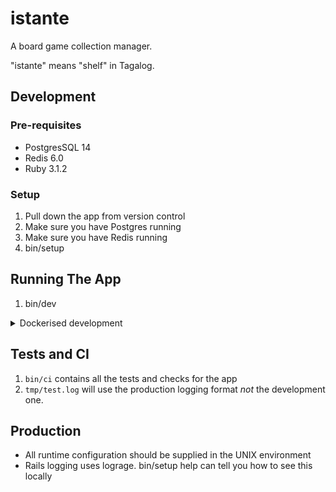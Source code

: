 # istante

A board game collection manager.

"istante" means "shelf" in Tagalog.

## Development

### Pre-requisites

* PostgresSQL 14
* Redis 6.0
* Ruby 3.1.2

### Setup

1. Pull down the app from version control
2. Make sure you have Postgres running
3. Make sure you have Redis running
4. bin/setup

## Running The App

1. bin/dev

<details>
<summary>Dockerised development</summary>

1. Install the [dip](https://github.com/bibendi/dip) gem
2. `dip provision`
3. `dip rails dev` to start the app

</details>

## Tests and CI

1. `bin/ci` contains all the tests and checks for the app
2. `tmp/test.log` will use the production logging format *not* the development one.

## Production

* All runtime configuration should be supplied in the UNIX environment
* Rails logging uses lograge.  bin/setup help can tell you how to see this locally
